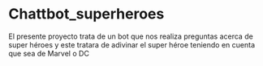 # Chattbot_superheroes
El presente proyecto trata de un bot que nos realiza preguntas acerca de super héroes y este tratara de adivinar el super héroe teniendo en cuenta que sea de Marvel o DC
